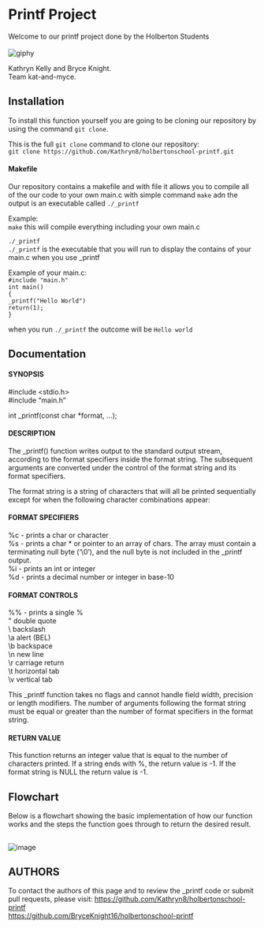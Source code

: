 # Printf Project

Welcome to our printf project done by the Holberton Students <br>
<br>
![giphy](https://user-images.githubusercontent.com/124347057/229031599-d81f7f28-3740-4fa7-b1fa-7e639661288c.gif)

Kathryn Kelly and Bryce Knight.<br>
Team kat-and-myce.

## Installation

To install this function yourself you are going to be cloning our repository
by using the command `git clone`. <br>

This is the full `git clone` command to clone our repository:<br>
`git clone https://github.com/Kathryn8/holbertonschool-printf.git`
<br>

#### Makefile
Our repository contains a makefile and with file it allows you to compile all of the our code to your own main.c
with simple command `make` adn the output is an executable called `./_printf` <br> 

Example: <br>
`make`  this will compile everything including your own main.c <br>

`./_printf` <br>
`./_printf` is the executable that you will run to display the contains of your main.c when you use _printf<br>


Example of your main.c: <br>
`#include "main.h"`<br>
`int main()`<br>
`{`<br>
   `_printf("Hello World")`<br>
   `return(1);`<br>
 `}`<br>

when you run `./_printf` the outcome will be `Hello world`

## Documentation


#### SYNOPSIS
   #include <stdio.h> <br>
   #include “main.h”	<br>

   int _printf(const char *format, ...);<br>
                  
#### DESCRIPTION
The _printf() function writes output to the standard output stream, according to the format specifiers inside the format string.
The subsequent arguments are converted under the control of the format string and its format specifiers.<br> 

The format string is a string of characters that will all be printed sequentially except for when the following character combinations appear:

#### FORMAT SPECIFIERS
%c - prints a char or character<br>
%s - prints a char * or pointer to an array of chars. The array must contain a terminating null byte (‘\0’), and the null byte is not included in the _printf output.<br>
%i - prints an int or integer<br>
%d - prints a decimal number or integer in base-10<br>

#### FORMAT CONTROLS
%% - prints a single %<br>
\"     double quote<br>
       \\     backslash<br>
       \a     alert (BEL)<br>
       \b     backspace<br>
       \n     new line<br>
       \r     carriage return<br>
       \t     horizontal tab<br>
       \v     vertical tab<br>

This  _printf function takes no flags and cannot handle field width, precision or length modifiers.
The number of arguments following the format string must be equal or greater than the number of format specifiers in the format string.  

#### RETURN VALUE         
This function returns an integer value that is equal to the number of characters printed. 
If a string ends with %, the return value is -1.
If the format string is NULL the return value is -1.

 
## Flowchart 
Below is a flowchart showing the basic implementation of how our function works
and the steps the function goes through to return the desired result.
##
![image](https://user-images.githubusercontent.com/124347057/229001812-5c3381ea-edde-4dc7-813f-228230a882a6.png)

## AUTHORS
To contact the authors of this page and to review the _printf code or submit pull requests, please visit:
https://github.com/Kathryn8/holbertonschool-printf <br>
https://github.com/BryceKnight16/holbertonschool-printf
 
